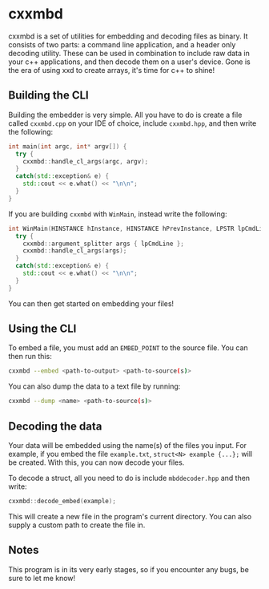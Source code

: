 # cxxmbd

cxxmbd is a set of utilities for embedding and decoding files as binary. It consists of two parts: a command line application, and a header only decoding utility. These can be used in combination to include raw data in your c++ applications, and then decode them on a user's device. Gone is the era of using xxd to create arrays, it's time for c++ to shine!

## Building the CLI

Building the embedder is very simple. All you have to do is create a file called ``cxxmbd.cpp`` on your IDE of choice, include ``cxxmbd.hpp``, and then write the following:
```cpp
int main(int argc, int* argv[]) {
  try {
    cxxmbd::handle_cl_args(argc, argv);
  }
  catch(std::exception& e) {
    std::cout << e.what() << "\n\n";
  }
}
```
If you are building ``cxxmbd`` with ``WinMain``, instead write the following:
```cpp
int WinMain(HINSTANCE hInstance, HINSTANCE hPrevInstance, LPSTR lpCmdLine, int nCmdShow) {
  try {
    cxxmbd::argument_splitter args { lpCmdLine };
    cxxmbd::handle_cl_args(args);
  }
  catch(std::exception& e) {
    std::cout << e.what() << "\n\n";
  }
}
```
You can then get started on embedding your files!

## Using the CLI

To embed a file, you must add an ``EMBED_POINT`` to the source file. You can then run this:
```bash
cxxmbd --embed <path-to-output> <path-to-source(s)>
```
You can also dump the data to a text file by running:
```bash
cxxmbd --dump <name> <path-to-source(s)>
```

## Decoding the data

Your data will be embedded using the name(s) of the files you input. For example, if you embed the file ``example.txt``, ``struct<N> example {...};`` will be created. 
With this, you can now decode your files.

To decode a struct, all you need to do is include ``mbddecoder.hpp`` and then write:
```cpp
cxxmbd::decode_embed(example);
```
This will create a new file in the program's current directory. You can also supply a custom path to create the file in.

## Notes

This program is in its very early stages, so if you encounter any bugs, be sure to let me know!
